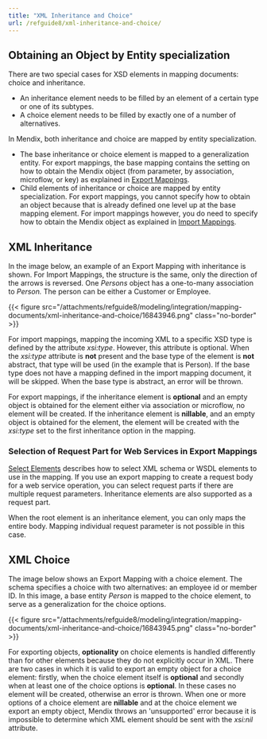 ```yaml
---
title: "XML Inheritance and Choice"
url: /refguide8/xml-inheritance-and-choice/
---
```


## Obtaining an Object by Entity specialization

There are two special cases for XSD elements in mapping documents: choice and inheritance.

* An inheritance element needs to be filled by an element of a certain type or one of its subtypes.
* A choice element needs to be filled by exactly one of a number of alternatives.

In Mendix, both inheritance and choice are mapped by entity specialization.

* The base inheritance or choice element is mapped to a generalization entity. For export mappings, the base mapping contains the setting on how to obtain the Mendix object (from parameter, by association, microflow, or key) as explained in [Export Mappings](/refguide8/export-mappings/).
* Child elements of inheritance or choice are mapped by entity specialization. For export mappings, you cannot specify how to obtain an object because that is already defined one level up at the base mapping element. For import mappings however, you do need to specify how to obtain the Mendix object as explained in [Import Mappings](/refguide8/import-mappings/). 

## XML Inheritance

In the image below, an example of an Export Mapping with inheritance is shown. For Import Mappings, the structure is the same, only the direction of the arrows is reversed. One *Persons* object has a one-to-many association to *Person.* The person can be either a Customer or Employee.

{{< figure src="/attachments/refguide8/modeling/integration/mapping-documents/xml-inheritance-and-choice/16843946.png" class="no-border" >}}

For import mappings, mapping the incoming XML to a specific XSD type is defined by the attribute *xsi:type*. However, this attribute is optional. When the *xsi:type* attribute is **not** present and the base type of the element is **not** abstract, that type will be used (in the example that is Person). If the base type does not have a mapping defined in the import mapping document, it will be skipped. When the base type is abstract, an error will be thrown.

For export mappings, if the inheritance element is **optional** and an empty object is obtained for the element either via association or microflow, no element will be created. If the inheritance element is **nillable**, and an empty object is obtained for the element, the element will be created with the *xsi:type* set to the first inheritance option in the mapping.

### Selection of Request Part for Web Services in Export Mappings

[Select Elements](/refguide8/select--elements/) describes how to select XML schema or WSDL elements to use in the mapping. If you use an export mapping to create a request body for a web service operation, you can select request parts if there are multiple request parameters. Inheritance elements are also supported as a request part.

When the root element is an inheritance element, you can only maps the entire body. Mapping individual request parameter is not possible in this case.

## XML Choice

The image below shows an Export Mapping with a choice element. The schema specifies a choice with two alternatives: an employee id or member ID. In this image, a base entity *Person* is mapped to the choice element, to serve as a generalization for the choice options. 

{{< figure src="/attachments/refguide8/modeling/integration/mapping-documents/xml-inheritance-and-choice/16843945.png" class="no-border" >}}

For exporting objects, **optionality** on choice elements is handled differently than for other elements because they do not explicitly occur in XML. There are two cases in which it is valid to export an empty object for a choice element: firstly, when the choice element itself is **optional** and secondly when at least one of the choice options is **optional**. In these cases no element will be created, otherwise an error is thrown. When one or more options of a choice element are **nillable** and at the choice element we export an empty object, Mendix throws an 'unsupported' error because it is impossible to determine which XML element should be sent with the *xsi:nil* attribute.
